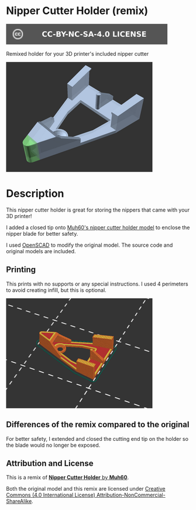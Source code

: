 # Nipper Cutter Holder (remix)

[![CC-BY-NC-SA-4.0 license][license-badge]][license]

Remixed holder for your 3D printer's included nipper cutter

![Model render](images/readme/render-variant-screw-hole.png)

# Description

This nipper cutter holder is great for storing the nippers that came with your
3D printer!

I added a closed tip onto
[Muh60's nipper cutter holder model][original-model-url]
to enclose the nipper blade for better safety.

I used [OpenSCAD][openscad] to modify the original model. The source code and
original models are included.

## Printing

This prints with no supports or any special instructions. I used 4 perimeters to
avoid creating infill, but this is optional.

![Slicer screenshot](images/readme/slicer-screenshot.png)

## Differences of the remix compared to the original

For better safety, I extended and closed the cutting end tip on the holder so
the blade would no longer be exposed.

## Attribution and License

This is a remix of
[**Nipper Cutter Holder** by **Muh60**][original-model-url].

Both the original model and this remix are licensed under
[Creative Commons (4.0 International License) Attribution-NonCommercial-ShareAlike][license].


[license-badge]: /_static/license-badge-cc-by-nc-sa-4.0.svg
[license]: http://creativecommons.org/licenses/by-nc-sa/4.0/
[openscad]: https://openscad.org
[original-model-url]: https://www.printables.com/model/575171-nipper-cutter-holder
